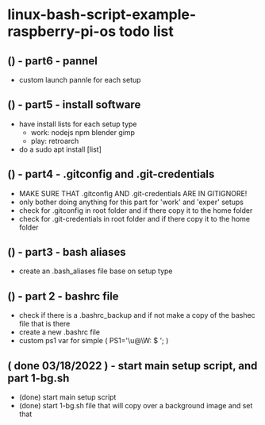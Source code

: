 # linux-bash-script-example-raspberry-pi-os todo list

## () - part6 - pannel
* custom launch pannle for each setup

## () - part5 - install software
* have install lists for each setup type
    * work: nodejs npm blender gimp
    * play: retroarch
* do a sudo apt install [list]

## () - part4 - .gitconfig and .git-credentials
* MAKE SURE THAT .gitconfig AND .git-credentials ARE IN GITIGNORE!
* only bother doing anything for this part for 'work' and 'exper' setups
* check for .gitconfig in root folder and if there copy it to the home folder
* check for .git-credentials in root folder and if there copy it to the home folder

## () - part3 - bash aliases
* create an .bash_aliases file base on setup type

## () - part 2 - bashrc file
* check if there is a .bashrc_backup and if not make a copy of the bashec file that is there
* create a new .bashrc file
* custom ps1 var for simple ( PS1='\u@\W: \$ '; )

## ( done 03/18/2022 ) - start main setup script, and part 1-bg.sh
* (done) start main setup script
* (done) start 1-bg.sh file that will copy over a background image and set that